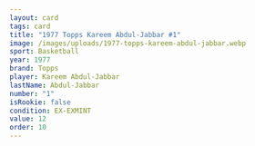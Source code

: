 ```yaml
---
layout: card
tags: card
title: "1977 Topps Kareem Abdul-Jabbar #1"
image: /images/uploads/1977-topps-kareem-abdul-jabbar.webp
sport: Basketball
year: 1977
brand: Topps
player: Kareem Abdul-Jabbar
lastName: Abdul-Jabbar
number: "1"
isRookie: false
condition: EX-EXMINT
value: 12
order: 10
---
```

